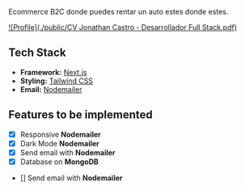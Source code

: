 Ecommerce B2C donde puedes rentar un auto estes donde estes.

[![Profile](./public/CV Jonathan Castro - Desarrollador Full Stack.pdf)](https://infinit-ecommerce.vercel.app/)


## Tech Stack

- **Framework:** [Next.js](https://nextjs.org)
- **Styling:** [Tailwind CSS](https://tailwindcss.com)
- **Email:** [Nodemailer](https://nodemailer.com/)

## Features to be implemented 

- [x] Responsive **Nodemailer**
- [x] Dark Mode **Nodemailer**
- [x] Send email with **Nodemailer**
- [x] Database on **MongoDB**
- [] Send email with **Nodemailer**
